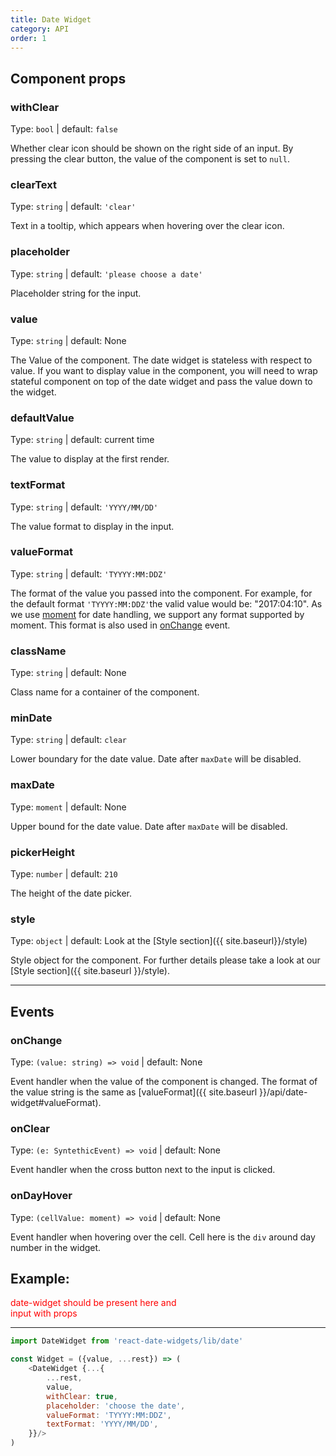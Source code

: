 ```yaml
---
title: Date Widget
category: API
order: 1
---
```



## Component props

### withClear
Type: `bool` | default: `false`

Whether clear icon should be shown on the right side of an input. By pressing the clear button, the value of the component is set to `null`.

### clearText
Type: `string` | default: `'clear'`

Text in a tooltip, which appears when hovering over the clear icon.

### placeholder
Type: `string` | default: `'please choose a date'`

Placeholder string for the input.

### value
Type: `string` | default: None

The Value of the component. The date widget is stateless with respect to value. If you want to display value in the component, you will need to wrap stateful component on top of the date widget and pass the value down to the widget.

### defaultValue
Type: `string` | default: current time

The value to display at the first render.

### textFormat
Type: `string` | default: `'YYYY/MM/DD'`

The value format to display in the input.

### valueFormat
Type: `string` | default: `'TYYYY:MM:DDZ'`

The format of the value you passed into the component. For example, for the default format `'TYYYY:MM:DDZ'`the valid value would be: "2017:04:10". As we use [moment](https://momentjs.com/docs/) for date handling, we support any format supported by moment. This format is also used in [onChange](#onChange) event.

### className
Type: `string` | default: None

Class name for a container of the component.

### minDate
Type: `string` | default: `clear`

Lower boundary for the date value. Date after `maxDate` will be disabled.

### maxDate
Type: `moment` | default: None

Upper bound for the date value. Date after `maxDate` will be disabled.

### pickerHeight
Type: `number` | default: `210`

The height of the date picker.

### style
Type: `object` | default: Look at the [Style section]({{ site.baseurl}}/style)

Style object for the component. For further details please take a look at our [Style section]({{ site.baseurl }}/style).

---

## Events

### onChange
Type: `(value: string) => void` | default: None

Event handler when the value of the component is changed. The format of the value string is the same as [valueFormat]({{ site.baseurl }}/api/date-widget#valueFormat).

### onClear
Type: `(e: SyntethicEvent) => void` | default: None

Event handler when the cross button next to the input is clicked.

### onDayHover
Type: `(cellValue: moment) => void` | default: None

Event handler when hovering over the cell. Cell here is the `div` around day number in the widget.



## Example:

<div id="date-widget-api" style="color: red; width: 300px;">date-widget should be present here and input with props</div>
<script>
  window.renderDate('date-widget-api')
</script>

---

```js
import DateWidget from 'react-date-widgets/lib/date'

const Widget = ({value, ...rest}) => (
	<DateWidget {...{
		...rest,
		value,
		withClear: true,
		placeholder: 'choose the date',
		valueFormat: 'TYYYY:MM:DDZ',
		textFormat: 'YYYY/MM/DD',
	}}/>
)
```


<!-- onChange: PropTypes.func,
onClear(evt)
onDayHover(cellValue) -->

<!-- ## style
clearText: 'clear',
style: skin,
textFormat: 'YYYY/MM/DD',
valueFormat: 'TYYYY:MM:DDZ',

clearText: PropTypes.string,
value: PropTypes.string,
withClear: PropTypes.bool,
placeholder: PropTypes.string,
textFormat: PropTypes.string.isRequired,
valueFormat: PropTypes.string.isRequired,
style: PropTypes.object,
className: PropTypes.string,
onChange: PropTypes.func,
onClear(evt)
onDayHover(cellValue) -->
